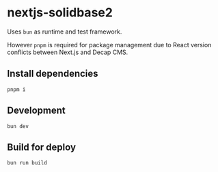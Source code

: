 # nextjs-solidbase2

Uses `bun` as runtime and test framework.

However `pnpm` is required for package management due to React version conflicts between Next.js and Decap CMS.

## Install dependencies

`pnpm i`

## Development

`bun dev`

## Build for deploy

`bun run build`
